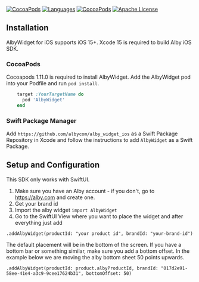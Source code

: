 [![CocoaPods](https://img.shields.io/badge/platforms-iOS-orange.svg?maxAge=2592000)](https://cocoapods.org/pods/AlbyWidget)
[![Languages](https://img.shields.io/badge/languages-OjbC%20%7C%20%20Swift-orange.svg?maxAge=2592000)](https://github.com/albycom/alby_widget_ios)
[![CocoaPods](https://img.shields.io/cocoapods/v/alby_widget_ios.svg?maxAge=2592000)](https://cocoapods.org/pods/AlbyWidget)
[![Apache License](http://img.shields.io/badge/license-APACHE2-blue.svg?style=flat)](https://www.apache.org/licenses/LICENSE-2.0.html)


## Installation

AlbyWidget for iOS supports iOS 15+. 
Xcode 15 is required to build Alby iOS SDK.

### CocoaPods
Cocoapods 1.11.0 is required to install AlbyWidget.
Add the AlbyWidget pod into your Podfile and run `pod install`.
```ruby
    target :YourTargetName do
      pod 'AlbyWidget'
    end
```


### Swift Package Manager
Add `https://github.com/albycom/alby_widget_ios` as a Swift Package Repository in Xcode and follow the instructions to add `AlbyWidget` as a Swift Package.


## Setup and Configuration
This SDK only works with SwiftUI.

1. Make sure you have an Alby account - if you don't, go to https://alby.com and create one.
2. Get your brand id
3. Import the alby widget `import AlbyWidget`
3. Go to the SwiftUI View where you want to place the widget and after everything just add
```
.addAlbyWidget(productId: "your product id", brandId: "your-brand-id")
```

The default placement will be in the bottom of the screen. If you have a bottom bar or something similar, make sure you add a bottom
offset. In the example below we are moving the alby bottom sheet 50 points upwards.

```
.addAlbyWidget(productId: product.albyProductId, brandId: "017d2e91-58ee-41e4-a3c9-9cee17624b31", bottomOffset: 50)
```

